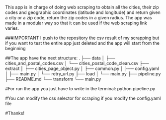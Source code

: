 This app is in charge of doing web scraping to obtain all the cities, their zip codes and geographic coordinates (latitude and longitude) and return given a city or a zip code, return the zip codes in a given radius. The app was made in a modular way so that it can be used if the web scraping link varies.

###IMPORTANT I push to the repository the csv result of my scrapping but if you want to test the entire app just deleted and the app will start from the beginning


##The app have the next structure:
.
├── data
│   ├── cities_and_postal_codes.csv
│   └── cities_postal_code_clean.csv
├── extract
│   ├── cities_page_object.py
│   ├── common.py
│   ├── config.yaml
│   ├── main.py
│   └── retry_url.py
├── load
│   └── main.py
├── pipeline.py
├── README.md
└── transform
    └── main.py

#For run the app you just have to write in the terminal: python pipeline.py

#You can modify the css selector for scraping if you modify the config.yaml file

#Thanks!

